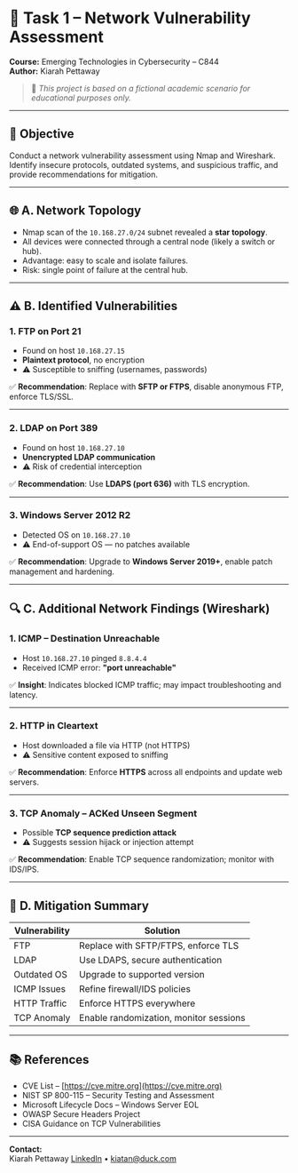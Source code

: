 # 🔎 Task 1 – Network Vulnerability Assessment

**Course:** Emerging Technologies in Cybersecurity – C844  
**Author:** Kiarah Pettaway  

> 📌 *This project is based on a fictional academic scenario for educational purposes only.*

---

## 🧠 Objective
Conduct a network vulnerability assessment using Nmap and Wireshark. Identify insecure protocols, outdated systems, and suspicious traffic, and provide recommendations for mitigation.

---

## 🌐 A. Network Topology
- Nmap scan of the `10.168.27.0/24` subnet revealed a **star topology**.
- All devices were connected through a central node (likely a switch or hub).
- Advantage: easy to scale and isolate failures.
- Risk: single point of failure at the central hub.

---

## ⚠️ B. Identified Vulnerabilities

### 1. FTP on Port 21
- Found on host `10.168.27.15`
- **Plaintext protocol**, no encryption
- ⚠️ Susceptible to sniffing (usernames, passwords)

✅ **Recommendation**: Replace with **SFTP or FTPS**, disable anonymous FTP, enforce TLS/SSL.

---

### 2. LDAP on Port 389
- Found on host `10.168.27.10`
- **Unencrypted LDAP communication**
- ⚠️ Risk of credential interception

✅ **Recommendation**: Use **LDAPS (port 636)** with TLS encryption.

---

### 3. Windows Server 2012 R2
- Detected OS on `10.168.27.10`
- ⚠️ End-of-support OS — no patches available

✅ **Recommendation**: Upgrade to **Windows Server 2019+**, enable patch management and hardening.

---

## 🔍 C. Additional Network Findings (Wireshark)

### 1. ICMP – Destination Unreachable
- Host `10.168.27.10` pinged `8.8.4.4`
- Received ICMP error: **"port unreachable"**

✅ **Insight**: Indicates blocked ICMP traffic; may impact troubleshooting and latency.

---

### 2. HTTP in Cleartext
- Host downloaded a file via HTTP (not HTTPS)
- ⚠️ Sensitive content exposed to sniffing

✅ **Recommendation**: Enforce **HTTPS** across all endpoints and update web servers.

---

### 3. TCP Anomaly – ACKed Unseen Segment
- Possible **TCP sequence prediction attack**
- ⚠️ Suggests session hijack or injection attempt

✅ **Recommendation**: Enable TCP sequence randomization; monitor with IDS/IPS.

---

## 🔐 D. Mitigation Summary

| Vulnerability | Solution |
|--------------|----------|
| FTP | Replace with SFTP/FTPS, enforce TLS |
| LDAP | Use LDAPS, secure authentication |
| Outdated OS | Upgrade to supported version |
| ICMP Issues | Refine firewall/IDS policies |
| HTTP Traffic | Enforce HTTPS everywhere |
| TCP Anomaly | Enable randomization, monitor sessions |

---

## 📚 References
- CVE List – [https://cve.mitre.org](https://cve.mitre.org)
- NIST SP 800-115 – Security Testing and Assessment
- Microsoft Lifecycle Docs – Windows Server EOL
- OWASP Secure Headers Project
- CISA Guidance on TCP Vulnerabilities

---

**Contact:**  
Kiarah Pettaway
[LinkedIn](https://www.linkedin.com/in/kiarah-pettaway) • kiatan@duck.com
